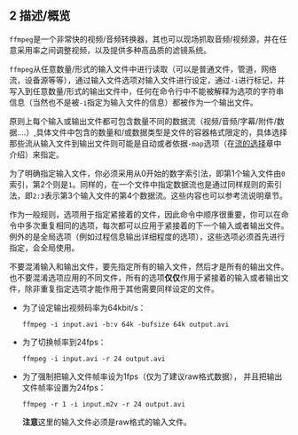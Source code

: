 ## 2 描述/概览 ##
`ffmpeg`是一个非常快的视频/音频转换器，其也可以现场抓取音频/视频源，并在任意采用率之间调整视频，以及提供多种高品质的滤镜系统。

`ffmpeg`从任意数量/形式的输入文件中进行读取（可以是普通文件，管道，网络流，设备源等等），通过输入文件选项对输入文件进行设定，通过`-i`进行标记，并写入到任意数量/形式的输出文件中，任何在命令行中不能被解释为选项的字符串信息（当然也不是被`-i`指定为输入文件的信息）都被作为一个输出文件。

原则上每个输入或输出文件都可包含数量不同的数据流（视频/音频/字幕/附件/数据....）,具体文件中包含的数量和/或数据类型是文件的容器格式限定的，具体选择那些流从输入文件到输出文件则可能是自动或者依据`-map`选项（在[流的选择](ffmpeg-doc-cn-04.md)章中介绍）来指定。

为了明确指定输入文件，你必须采用从0开始的数字索引法，即第1个输入文件由`0`索引，第2个则是`1`。同样的，在一个文件中指定数据流也是通过同样规则的索引法，即`2:3`表示第3个输入文件的第4个数据流。这些内容也可以参考流说明章节。

作为一般规则，选项用于指定紧接着的文件，因此命令中顺序很重要，你可以在命令中多次重复相同的选项，每次都可以应用于紧接着的下一个输入或者输出文件。例外的是全局选项（例如过程信息输出详细程度的选项），这些选项必须首先进行指定，会全局使用。

不要混淆输入和输出文件，要先指定所有的输入文件，然后才是所有的输出文件。也不要混淆选项应用的不同文件，所有的选项**仅仅**作用于紧接着的输入或者输出文件，除非重复指定选项才能作用于其他需要同样设定的文件。
- 为了设定输出视频码率为64kbit/s：

	`ffmpeg -i input.avi -b:v 64k -bufsize 64k output.avi`
- 为了切换帧率到24fps：

	`ffmpeg -i input.avi -r 24 output.avi`

- 为了强制把输入文件帧率设为1fps（仅为了建议raw格式数据）， 并且把输出文件帧率设置为24fps：
	
	`ffmpeg -r 1 -i input.m2v -r 24 output.avi`

	**注意**这里的输入文件必须是raw格式的输入文件。